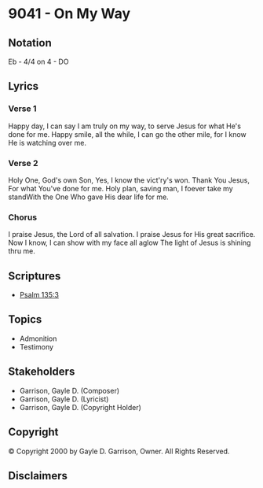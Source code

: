 # 9041 - On My Way

## Notation

Eb - 4/4 on 4 - DO

## Lyrics

### Verse 1

Happy day, I can say I am truly on my way, to serve Jesus for what He's done for me. Happy smile, all the while, I can go the other mile, for I know He is watching over me.

### Verse 2

Holy One, God's own Son, Yes, I know the vict'ry's won. Thank You Jesus, For what You've done for me. Holy plan, saving man, I foever take my standWith the One Who gave His dear life for me.

### Chorus

I praise Jesus, the Lord of all salvation. I praise Jesus for His great sacrifice. Now I know, I can show with my face all aglow The light of Jesus is shining thru me.


## Scriptures

- [Psalm 135:3](https://www.biblegateway.com/passage/?search=Psalm%20135%3A3)

## Topics

- Admonition
- Testimony

## Stakeholders

- Garrison, Gayle D. (Composer)
- Garrison, Gayle D. (Lyricist)
- Garrison, Gayle D. (Copyright Holder)

## Copyright

© Copyright 2000 by Gayle D. Garrison, Owner. All Rights Reserved.


## Disclaimers


